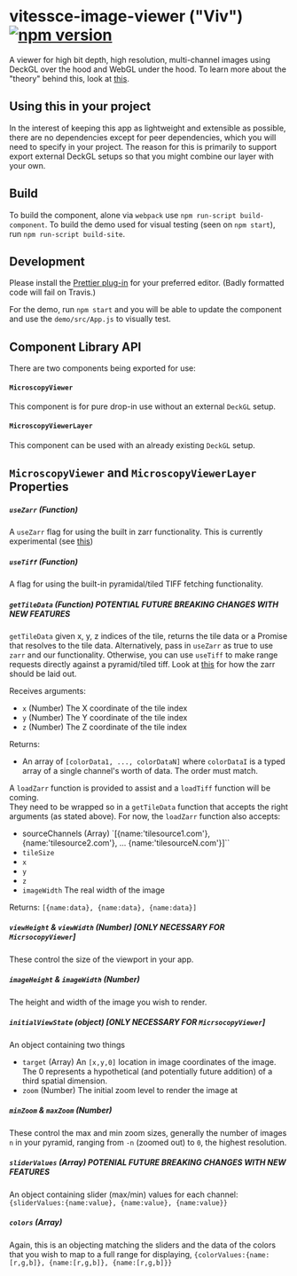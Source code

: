 # vitessce-image-viewer ("Viv") [![npm version](https://badge.fury.io/js/%40hubmap%2Fvitessce-image-viewer.svg)](https://badge.fury.io/js/%40hubmap%2Fvitessce-image-viewer)

A viewer for high bit depth, high resolution, multi-channel images using DeckGL
over the hood and WebGL under the hood. To learn more about the "theory" behind
this, look at [this](IMAGE_RENDERING.md).

## Using this in your project

In the interest of keeping this app as lightweight and extensible as possible,
there are no dependencies except for peer dependencies, which you will need to specify in your project.
The reason for this is primarily to support export external DeckGL setups so that
you might combine our layer with your own.

## Build

To build the component, alone via `webpack` use `npm run-script build-component`.
To build the demo used for visual testing (seen on `npm start`), run
`npm run-script build-site`.

## Development

Please install the [Prettier plug-in](https://prettier.io/docs/en/editors.html)
for your preferred editor. (Badly formatted code will fail on Travis.)

For the demo, run `npm start` and you will be able to update the component and use the
`demo/src/App.js` to visually test.

## Component Library API

There are two components being exported for use:

#### `MicroscopyViewer`

This component is for pure drop-in use without an external `DeckGL` setup.

#### `MicroscopyViewerLayer`

This component can be used with an already existing `DeckGL` setup.

## `MicroscopyViewer` and `MicroscopyViewerLayer` Properties

##### `useZarr` (Function)

A `useZarr` flag for using the built in zarr functionality.  This is currently
experimental (see [this](IMAGE_RENDERING.md))

##### `useTiff` (Function)

A flag for using the built-in pyramidal/tiled TIFF fetching functionality.

##### `getTileData` (Function) **POTENTIAL FUTURE BREAKING CHANGES WITH NEW FEATURES**

`getTileData` given x, y, z indices of the tile, returns the tile data or a Promise that resolves to the tile data. Alternatively, pass in `useZarr` as true to use `zarr` and our functionality. Otherwise, you can use `useTiff` to make range requests directly against a pyramid/tiled tiff. Look
at [this](IMAGE_RENDERING.md) for how the zarr should be laid out.

Receives arguments:

- `x` (Number) The X coordinate of the tile index
- `y` (Number) The Y coordinate of the tile index
- `z` (Number) The Z coordinate of the tile index

Returns:

- An array of `[colorData1, ..., colorDataN]` where `colorDataI`
is a typed array of a single channel's worth of data.  The order must match.

A `loadZarr` function is provided to assist and a `loadTiff` function will be coming.  
They need to be wrapped so in a `getTileData` function that accepts the right arguments
(as stated above). For now, the `loadZarr` function also accepts:

- sourceChannels (Array) `[{name:'tilesource1.com'}, {name:'tilesource2.com'}, ... {name:'tilesourceN.com'}]``
- `tileSize`
- `x`
- `y`
- `z`
- `imageWidth` The real width of the image

Returns:
`[{name:data}, {name:data}, {name:data}]`

##### `viewHeight` & `viewWidth` (Number) [ONLY NECESSARY FOR `MicrsocopyViewer`]

These control the size of the viewport in your app.

##### `imageHeight` & `imageWidth` (Number)

The height and width of the image you wish to render.

##### `initialViewState` (object) [ONLY NECESSARY FOR `MicrsocopyViewer`]

An object containing two things
- `target` (Array) An `[x,y,0]` location in image coordinates of the image. The 0
  represents a hypothetical (and potentially future addition) of a third spatial dimension.
- `zoom` (Number) The initial zoom level to render the image at

##### `minZoom` & `maxZoom` (Number)

These control the max and min zoom sizes, generally the number of images `n` in your pyramid,
ranging from `-n` (zoomed out) to `0`, the highest resolution.

##### `sliderValues` (Array) **POTENIAL FUTURE BREAKING CHANGES WITH NEW FEATURES**

An object containing slider (max/min) values for each channel:
`{sliderValues:{name:value}, {name:value}, {name:value}}`

##### `colors` (Array)

Again, this is an objecting matching the sliders and the data of the colors
that you wish to map to a full range for displaying,
`{colorValues:{name:[r,g,b]}, {name:[r,g,b]}, {name:[r,g,b]}}`
